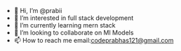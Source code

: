 - 👋 Hi, I’m @prabii
- 👀 I’m interested in full stack development
- 🌱 I’m currently learning mern stack
- 💞️ I’m looking to collaborate on Ml Models
- 📫 How to reach me email:codeprabhas121@gmail.com


<!---
prabii/prabii is a ✨ special ✨ repository because its `README.md` (this file) appears on your GitHub profile.
You can click the Preview link to take a look at your changes.
--->
